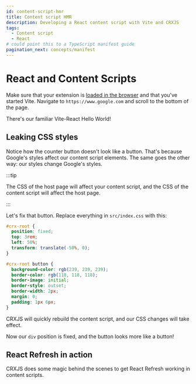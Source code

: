 ```yaml
---
id: content-script-hmr
title: Content script HMR
description: Developing a React content script with Vite and CRXJS
tags:
  - Content script
  - React
# could point this to a TypeScript manifest guide
pagination_next: concepts/manifest
---
```


# React and Content Scripts

Make sure that your extension is [loaded in the browser](dev-basics) and that
you've started Vite. Navigate to `https://www.google.com` and scroll to the
bottom of the page.

There's our familiar Vite-React Hello World!

<!-- TODO: add screenshot of raw content script -->

## Leaking CSS styles

Notice how the counter button doesn't look like a button. That's because
Google's styles affect our content script elements. The same goes the other way:
our styles change Google's styles.

:::tip

The CSS of the host page will affect your content script, and the CSS of the
content script will affect the host page.

:::

Let's fix that button. Replace everything in `src/index.css` with this:

```css title="src/index.css"
#crx-root {
  position: fixed;
  top: 3rem;
  left: 50%;
  transform: translate(-50%, 0);
}

#crx-root button {
  background-color: rgb(239, 239, 239);
  border-color: rgb(118, 118, 118);
  border-image: initial;
  border-style: outset;
  border-width: 2px;
  margin: 0;
  padding: 1px 6px;
}
```

CRXJS will quickly rebuild the content script, and our CSS changes will take
effect.

<!-- TODO: add screenshot of fixed content script -->

Now our `div` position is fixed, and the button looks more like a button!

## React Refresh in action

CRXJS does some magic behind the scenes to get React Refresh working in content
scripts.

<!-- TODO: add more detailed instructions -->
